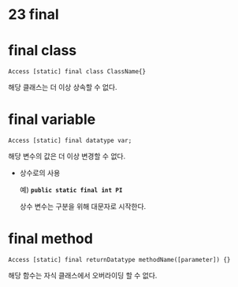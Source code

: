 # 23 final

# final class

`Access [static] final class ClassName{}`

해당 클래스는 더 이상 상속할 수 없다.

# final variable

`Access [static] final datatype var;`

해당 변수의 값은 더 이상 변경할 수 없다.

- 상수로의 사용
    
    예) **`public static final int PI`**
    
    상수 변수는 구분을 위해 대문자로 시작한다.
    

# final method

`Access [static] final returnDatatype methodName([parameter]) {}`

해당 함수는 자식 클래스에서 오버라이딩 할 수 없다.